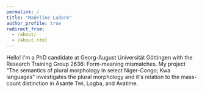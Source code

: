 ```yaml
---
permalink: /
title: "Madeline Ladore"
author_profile: true
redirect_from: 
  - /about/
  - /about.html
---
```


Hello! I'm a PhD candidate at Georg-August Universität Göttingen with the Research Training Group 2636: Form-meaning mismatches. My project "The semantics of plural morphology in select Niger-Congo; Kwa languages" investigates the plural morphology and it's relation to the mass-count distinction in Asante Twi, Logba, and Avatime. 
